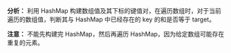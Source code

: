 **分析：** 利用 HashMap 构建数组值及其下标的键值对，在遍历数组时，对于当前遍历的数组值，判断其与 HashMap 中已经存在的 key 的和是否等于 target。

**注意：** 不能先构建完 HashMap，然后再遍历 HashMap，因为给定数组可能存在重复的元素。